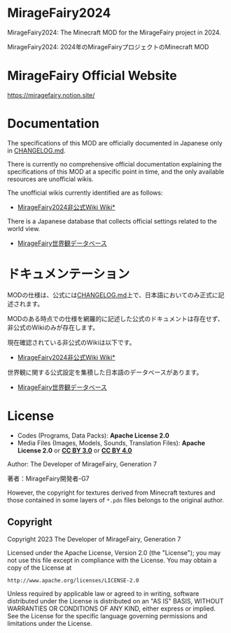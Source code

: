 # MirageFairy2024

MirageFairy2024: The Minecraft MOD for the MirageFairy project in 2024.

MirageFairy2024: 2024年のMirageFairyプロジェクトのMinecraft MOD

# MirageFairy Official Website

https://miragefairy.notion.site/

# Documentation

The specifications of this MOD are officially documented in Japanese only in [CHANGELOG.md](CHANGELOG.md).

There is currently no comprehensive official documentation explaining the specifications of this MOD at a specific point in time, and the only available resources are unofficial wikis.

The unofficial wikis currently identified are as follows:

- [MirageFairy2024非公式Wiki Wiki*](https://wikiwiki.jp/mifai2024/)

There is a Japanese database that collects official settings related to the world view.

- [MirageFairy世界観データベース](https://miragefairy.github.io/MirageFairy2024/)

# ドキュメンテーション

MODの仕様は、公式には[CHANGELOG.md](CHANGELOG.md)上で、日本語においてのみ正式に記述されます。

MODのある時点での仕様を網羅的に記述した公式のドキュメントは存在せず、非公式のWikiのみが存在します。

現在確認されている非公式のWikiは以下です。

- [MirageFairy2024非公式Wiki Wiki*](https://wikiwiki.jp/mifai2024/)

世界観に関する公式設定を集積した日本語のデータベースがあります。

- [MirageFairy世界観データベース](https://miragefairy.github.io/MirageFairy2024/)

# License

- Codes (Programs, Data Packs): **Apache License 2.0**
- Media Files (Images, Models, Sounds, Translation Files): **Apache License 2.0** or **[CC BY 3.0](https://creativecommons.org/licenses/by/3.0/)** or **[CC BY 4.0](https://creativecommons.org/licenses/by/4.0/)**

Author: The Developer of MirageFairy, Generation 7

著者：MirageFairy開発者-G7

However, the copyright for textures derived from Minecraft textures and those contained in some layers of `*.pdn` files belongs to the original author.

## Copyright

Copyright 2023 The Developer of MirageFairy, Generation 7

Licensed under the Apache License, Version 2.0 (the "License");
you may not use this file except in compliance with the License.
You may obtain a copy of the License at

    http://www.apache.org/licenses/LICENSE-2.0

Unless required by applicable law or agreed to in writing, software
distributed under the License is distributed on an "AS IS" BASIS,
WITHOUT WARRANTIES OR CONDITIONS OF ANY KIND, either express or implied.
See the License for the specific language governing permissions and
limitations under the License.
